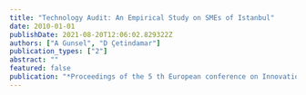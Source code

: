 ```yaml
---
title: "Technology Audit: An Empirical Study on SMEs of Istanbul"
date: 2010-01-01
publishDate: 2021-08-20T12:06:02.829322Z
authors: ["A Gunsel", "D Çetindamar"]
publication_types: ["2"]
abstract: ""
featured: false
publication: "*Proceedings of the 5 th European conference on Innovation and Entrepreneurship*"
---
```


